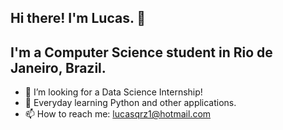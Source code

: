 ## Hi there! I'm Lucas. 👋
## I'm a Computer Science student in Rio de Janeiro, Brazil.

<!--
**Lucasqrz1/Lucasqrz1** is a ✨ _special_ ✨ repository because its `README.md` (this file) appears on your GitHub profile.-->

- 🔭 I’m looking for a Data Science Internship!
- 🌱 Everyday learning Python and other applications.
- 📫 How to reach me: lucasqrz1@hotmail.com
